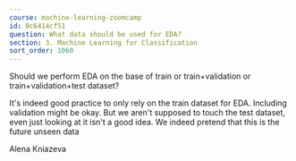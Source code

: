 ```yaml
---
course: machine-learning-zoomcamp
id: 0c6414cf51
question: What data should be used for EDA?
section: 3. Machine Learning for Classification
sort_order: 1060
---
```


Should we perform EDA on the base of train or train+validation or train+validation+test dataset?

It's indeed good practice to only rely on the train dataset for EDA. Including validation might be okay. But we aren't supposed to touch the test dataset, even just looking at it isn't a good idea. We indeed pretend that this is the future unseen data

Alena Kniazeva

